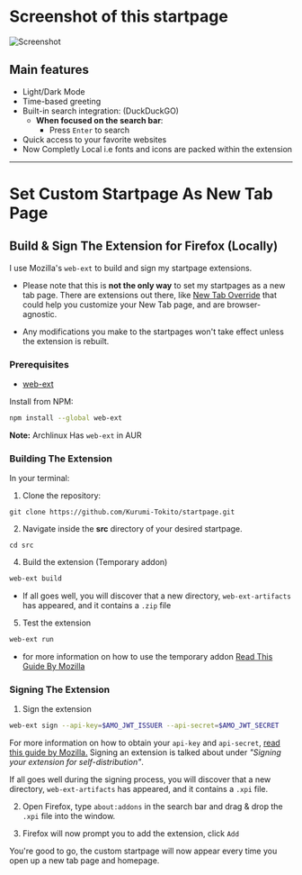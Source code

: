 # Screenshot of this startpage

![Screenshot](screenshot.png)

## Main features
- Light/Dark Mode
- Time-based greeting
- Built-in search integration: (DuckDuckGO)
    - __When focused on the search bar__:
        - Press `Enter` to search
- Quick access to your favorite websites
- Now Completly Local i.e fonts and icons are packed within the extension
---

# Set Custom Startpage As New Tab Page <a name="set-startpage"></a>

## Build & Sign The Extension for Firefox (Locally)

I use Mozilla's `web-ext` to build and sign my startpage extensions.

- Please note that this is **not the only way** to set my startpages as a new
  tab page. There are extensions out there, like [New Tab
  Override](https://addons.mozilla.org/en-US/firefox/addon/new-tab-override/)
  that could help you customize your New Tab page, and are browser-agnostic.

- Any modifications you make to the startpages won't take effect unless the
  extension is rebuilt.

### Prerequisites
- [web-ext](https://github.com/mozilla/web-ext)

Install from NPM:
```bash
npm install --global web-ext
```
**Note:** Archlinux Has `web-ext` in AUR

### Building The Extension
In your terminal:

1. Clone the repository:
```
git clone https://github.com/Kurumi-Tokito/startpage.git
```

2. Navigate inside the __src__ directory of your desired startpage.
```
cd src
```

4. Build the extension (Temporary addon)
```bash
web-ext build
```
- If all goes well, you will discover that a new
directory, `web-ext-artifacts` has appeared, and it contains a `.zip` file

5. Test the extension
```bash
web-ext run
```

- for more information on how to use the temporary addon
[Read This Guide By Mozilla](https://extensionworkshop.com/documentation/develop/temporary-installation-in-firefox/)

### Signing The Extension
1. Sign the extension
```bash
web-ext sign --api-key=$AMO_JWT_ISSUER --api-secret=$AMO_JWT_SECRET
```

For more information on how to obtain your `api-key` and `api-secret`, [read
this guide by
Mozilla.](https://extensionworkshop.com/documentation/develop/getting-started-with-web-ext/)
Signing an extension is talked about under _"Signing your extension for
self-distribution"_.

If all goes well during the signing process, you will discover that a new
directory, `web-ext-artifacts` has appeared, and it contains a `.xpi` file.

2. Open Firefox, type `about:addons` in the search bar and drag & drop the
   `.xpi` file into the window.

3. Firefox will now prompt you to add the extension, click `Add`

You're good to go, the custom startpage will now appear every time you open up a new tab page and homepage.
